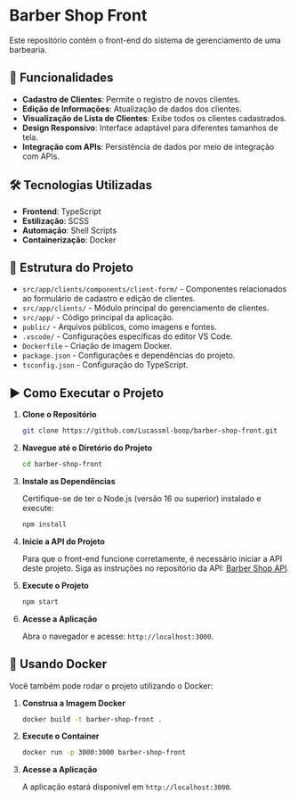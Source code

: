# Barber Shop Front

Este repositório contém o front-end do sistema de gerenciamento de uma barbearia.

## 🚀 Funcionalidades

- **Cadastro de Clientes**: Permite o registro de novos clientes.
- **Edição de Informações**: Atualização de dados dos clientes.
- **Visualização de Lista de Clientes**: Exibe todos os clientes cadastrados.
- **Design Responsivo**: Interface adaptável para diferentes tamanhos de tela.
- **Integração com APIs**: Persistência de dados por meio de integração com APIs.

## 🛠️ Tecnologias Utilizadas

- **Frontend**: TypeScript
- **Estilização**: SCSS
- **Automação**: Shell Scripts
- **Containerização**: Docker

## 📂 Estrutura do Projeto

- `src/app/clients/components/client-form/` - Componentes relacionados ao formulário de cadastro e edição de clientes.
- `src/app/clients/` - Módulo principal do gerenciamento de clientes.
- `src/app/` - Código principal da aplicação.
- `public/` - Arquivos públicos, como imagens e fontes.
- `.vscode/` - Configurações específicas do editor VS Code.
- `Dockerfile` - Criação de imagem Docker.
- `package.json` - Configurações e dependências do projeto.
- `tsconfig.json` - Configuração do TypeScript.

## ▶️ Como Executar o Projeto

1. **Clone o Repositório**

   ```bash
   git clone https://github.com/Lucassml-boop/barber-shop-front.git
   ```

2. **Navegue até o Diretório do Projeto**

   ```bash
   cd barber-shop-front
   ```

3. **Instale as Dependências**

   Certifique-se de ter o Node.js (versão 16 ou superior) instalado e execute:

   ```bash
   npm install
   ```

4. **Inicie a API do Projeto**

   Para que o front-end funcione corretamente, é necessário iniciar a API deste projeto. Siga as instruções no repositório da API: [Barber Shop API](https://github.com/Lucassml-boop/barber-shop-api/blob/main/README.md).

5. **Execute o Projeto**

   ```bash
   npm start
   ```

6. **Acesse a Aplicação**

   Abra o navegador e acesse: `http://localhost:3000`.

## 🐳 Usando Docker

Você também pode rodar o projeto utilizando o Docker:

1. **Construa a Imagem Docker**

   ```bash
   docker build -t barber-shop-front .
   ```

2. **Execute o Container**

   ```bash
   docker run -p 3000:3000 barber-shop-front
   ```

3. **Acesse a Aplicação**

   A aplicação estará disponível em `http://localhost:3000`.
```

